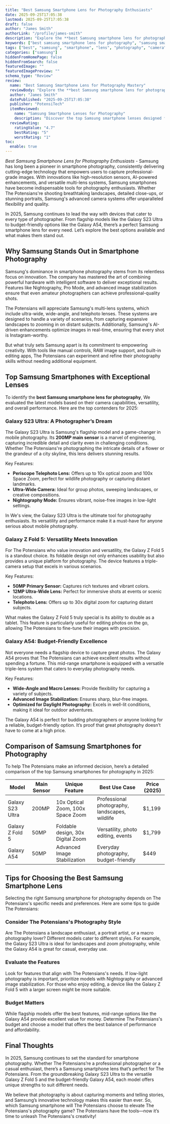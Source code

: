 ```yaml
---
title: "Best Samsung Smartphone Lens for Photography Enthusiasts"
date: 2025-09-25T17:05:38
lastmod: 2025-09-25T17:05:38
draft: false
author: "James Smith"
authorLink: "/profile/james-smith"
description: "Explore the **best Samsung smartphone lens for photography** to capture breathtaking images. Learn about top models, features, and tips for achieving professional-quality photos."
keywords: ["best samsung smartphone lens for photography", "samsung smartphone photography lens", "top samsung lenses for photography"]
tags: ["best", "samsung", "smartphone", "lens", "photography", "camera"]
categories: ["samsung"]
hiddenFromHomePage: false
hiddenFromSearch: false
featuredImage: ""
featuredImagePreview: ""
schema_type: "Review"
review:
  name: "Best Samsung Smartphone Lens for Photography Mastery"
  reviewBody: "Explore the **best Samsung smartphone lens for photography** to capture breathtaking images. Learn about top models, features, and tips for achieving professional-quality photos."
  author: "James Smith"
  datePublished: "2025-09-25T17:05:38"
  publisher: "PotensiTech"
  itemReviewed:
    name: "Samsung Smartphone Lenses for Photography"
    description: "Discover the top Samsung smartphone lenses designed for photography enthusiasts, offering advanced features like high-resolution sensors, optical zoom, and low-light optimization."
  reviewRating:
    ratingValue: "4.7"
    bestRating: "5"
    worstRating: "1"
toc:
  enable: true
---
```



*Best Samsung Smartphone Lens for Photography Enthusiasts* - Samsung has long been a pioneer in smartphone photography, consistently delivering cutting-edge technology that empowers users to capture professional-grade images. With innovations like high-resolution sensors, AI-powered enhancements, and versatile multi-lens systems, Samsung smartphones have become indispensable tools for photography enthusiasts. Whether The Potensians're shooting breathtaking landscapes, detailed close-ups, or stunning portraits, Samsung's advanced camera systems offer unparalleled flexibility and quality. 

In 2025, Samsung continues to lead the way with devices that cater to every type of photographer. From flagship models like the Galaxy S23 Ultra to budget-friendly options like the Galaxy A54, there’s a perfect Samsung smartphone lens for every need. Let’s explore the best options available and what makes them stand out.

## Why Samsung Stands Out in Smartphone Photography

Samsung's dominance in smartphone photography stems from its relentless focus on innovation. The company has mastered the art of combining powerful hardware with intelligent software to deliver exceptional results. Features like Nightography, Pro Mode, and advanced image stabilization ensure that even amateur photographers can achieve professional-quality shots.

The Potensians will appreciate Samsung's multi-lens systems, which include ultra-wide, wide-angle, and telephoto lenses. These systems are designed to handle a variety of scenarios, from capturing expansive landscapes to zooming in on distant subjects. Additionally, Samsung's AI-driven enhancements optimize images in real-time, ensuring that every shot is Instagram-worthy.

But what truly sets Samsung apart is its commitment to empowering creativity. With tools like manual controls, RAW image support, and built-in editing apps, The Potensians can experiment and refine their photography skills without needing additional equipment. 

## Top Samsung Smartphones with Exceptional Lenses

To identify the **best Samsung smartphone lens for photography**, We evaluated the latest models based on their camera capabilities, versatility, and overall performance. Here are the top contenders for 2025:

### Galaxy S23 Ultra: A Photographer’s Dream

The Galaxy S23 Ultra is Samsung's flagship model and a game-changer in mobile photography. Its __200MP main sensor__ is a marvel of engineering, capturing incredible detail and clarity even in challenging conditions. Whether The Potensians're photographing the intricate details of a flower or the grandeur of a city skyline, this lens delivers stunning results.

Key Features:
- **Periscope Telephoto Lens:** Offers up to 10x optical zoom and 100x Space Zoom, perfect for wildlife photography or capturing distant landmarks.
- **Ultra-Wide Camera:** Ideal for group photos, sweeping landscapes, or creative compositions.
- **Nightography Mode:** Ensures vibrant, noise-free images in low-light settings.

In We's view, the Galaxy S23 Ultra is the ultimate tool for photography enthusiasts. Its versatility and performance make it a must-have for anyone serious about mobile photography.

### Galaxy Z Fold 5: Versatility Meets Innovation

For The Potensians who value innovation and versatility, the Galaxy Z Fold 5 is a standout choice. Its foldable design not only enhances usability but also provides a unique platform for photography. The device features a triple-camera setup that excels in various scenarios.

Key Features:
- __50MP Primary Sensor:__ Captures rich textures and vibrant colors.
- **12MP Ultra-Wide Lens:** Perfect for immersive shots at events or scenic locations.
- **Telephoto Lens:** Offers up to 30x digital zoom for capturing distant subjects.

What makes the Galaxy Z Fold 5 truly special is its ability to double as a tablet. This feature is particularly useful for editing photos on the go, allowing The Potensians to fine-tune their images with precision.

### Galaxy A54: Budget-Friendly Excellence

Not everyone needs a flagship device to capture great photos. The Galaxy A54 proves that The Potensians can achieve excellent results without spending a fortune. This mid-range smartphone is equipped with a versatile triple-lens system that caters to everyday photography needs.

Key Features:
- **Wide-Angle and Macro Lenses:** Provide flexibility for capturing a variety of subjects.
- **Advanced Image Stabilization:** Ensures sharp, blur-free images.
- **Optimized for Daylight Photography:** Excels in well-lit conditions, making it ideal for outdoor adventures.

The Galaxy A54 is perfect for budding photographers or anyone looking for a reliable, budget-friendly option. It’s proof that great photography doesn’t have to come at a high price.

## Comparison of Samsung Smartphones for Photography

To help The Potensians make an informed decision, here’s a detailed comparison of the top Samsung smartphones for photography in 2025:

<div class="table-responsive">
<table class="html-table">
<thead>
<tr>
<th>Model</th>
<th>Main Sensor</th>
<th>Unique Feature</th>
<th>Best Use Case</th>
<th>Price (2025)</th>
</tr>
</thead>
<tbody>
<tr>
<td>Galaxy S23 Ultra</td>
<td>200MP</td>
<td>10x Optical Zoom, 100x Space Zoom</td>
<td>Professional photography, landscapes, wildlife</td>
<td>$1,199</td>
</tr>
<tr>
<td>Galaxy Z Fold 5</td>
<td>50MP</td>
<td>Foldable design, 30x Digital Zoom</td>
<td>Versatility, photo editing, events</td>
<td>$1,799</td>
</tr>
<tr>
<td>Galaxy A54</td>
<td>50MP</td>
<td>Advanced Image Stabilization</td>
<td>Everyday photography, budget-friendly</td>
<td>$449</td>
</tr>
</tbody>
</table>
</div>

## Tips for Choosing the Best Samsung Smartphone Lens

Selecting the right Samsung smartphone for photography depends on The Potensians's specific needs and preferences. Here are some tips to guide The Potensians:

### Consider The Potensians's Photography Style

Are The Potensians a landscape enthusiast, a portrait artist, or a macro photography lover? Different models cater to different styles. For example, the Galaxy S23 Ultra is ideal for landscapes and zoom photography, while the Galaxy A54 is great for casual, everyday use.

### Evaluate the Features

Look for features that align with The Potensians's needs. If low-light photography is important, prioritize models with Nightography or advanced image stabilization. For those who enjoy editing, a device like the Galaxy Z Fold 5 with a larger screen might be more suitable.

### Budget Matters

While flagship models offer the best features, mid-range options like the Galaxy A54 provide excellent value for money. Determine The Potensians's budget and choose a model that offers the best balance of performance and affordability.

## Final Thoughts

In 2025, Samsung continues to set the standard for smartphone photography. Whether The Potensians’re a professional photographer or a casual enthusiast, there’s a Samsung smartphone lens that’s perfect for The Potensians. From the groundbreaking Galaxy S23 Ultra to the versatile Galaxy Z Fold 5 and the budget-friendly Galaxy A54, each model offers unique strengths to suit different needs.

We believe that photography is about capturing moments and telling stories, and Samsung’s innovative technology makes this easier than ever. So, which Samsung smartphone will The Potensians choose to elevate The Potensians's photography game? The Potensians have the tools—now it’s time to unleash The Potensians's creativity!